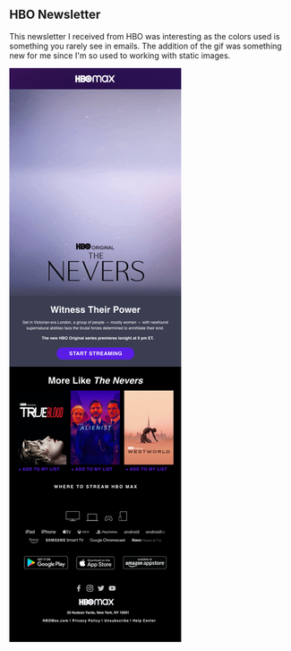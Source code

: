## HBO Newsletter
This newsletter I received from HBO was interesting as the colors used is something you rarely see in emails. The addition of the gif was something new for me since I'm so used to working with static images.

![](./images/HBO.png)